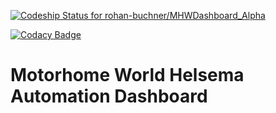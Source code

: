 [ ![Codeship Status for rohan-buchner/MHWDashboard_Alpha](https://app.codeship.com/projects/c9ae0190-decd-0133-932f-4612197ec823/status?branch=master)](https://app.codeship.com/projects/144819)

[![Codacy Badge](https://api.codacy.com/project/badge/Grade/d05eb2b9069e401c932d779564f632c4)](https://www.codacy.com/app/rohan.buchner/MHWDashboard?utm_source=github.com&amp;utm_medium=referral&amp;utm_content=rohan-buchner/MHWDashboard&amp;utm_campaign=Badge_Grade)

# Motorhome World Helsema Automation Dashboard
